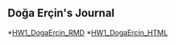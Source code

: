 ## Doğa Erçin's Journal

*[HW1_DogaErcin_RMD](files/DogaErcin_HW1_last.Rmd)
*[HW1_DogaErcin_HTML](files/DogaErcin_HW1_last.html)


